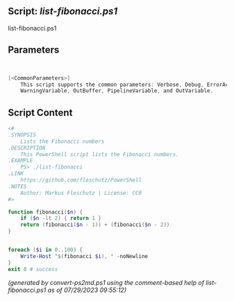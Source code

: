 ## Script: *list-fibonacci.ps1*

list-fibonacci.ps1 


## Parameters
```powershell


[<CommonParameters>]
    This script supports the common parameters: Verbose, Debug, ErrorAction, ErrorVariable, WarningAction, 
    WarningVariable, OutBuffer, PipelineVariable, and OutVariable.
```

## Script Content
```powershell
<#
.SYNOPSIS
	Lists the Fibonacci numbers
.DESCRIPTION
	This PowerShell script lists the Fibonacci numbers.
.EXAMPLE
	PS> ./list-fibonacci
.LINK
	https://github.com/fleschutz/PowerShell
.NOTES
	Author: Markus Fleschutz | License: CC0
#>

function fibonacci($n) {
    if ($n -lt 2) { return 1 }
    return (fibonacci($n - 1)) + (fibonacci($n - 2))
}


foreach ($i in 0..100) {
    Write-Host "$(fibonacci $i), " -noNewline
}
exit 0 # success
```

*(generated by convert-ps2md.ps1 using the comment-based help of list-fibonacci.ps1 as of 07/29/2023 09:55:12)*
